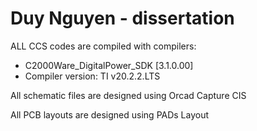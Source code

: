 # Duy Nguyen - dissertation
ALL CCS codes are compiled with compilers:

- C2000Ware_DigitalPower_SDK [3.1.0.00]
- Compiler version: TI v20.2.2.LTS

All schematic files are designed using Orcad Capture CIS

All PCB layouts are designed using PADs Layout
